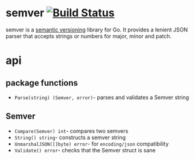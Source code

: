 semver [![Build Status](https://travis-ci.org/beatgammit/semver.png)](https://travis-ci.org/beatgammit/semver)
======

semver is a [semantic versioning](http://semver.org/) library for Go. It provides a lenient JSON parser that accepts strings or numbers for major, minor and patch.

api
===

package functions
-----------------

* `Parse(string) (Semver, error)`- parses and validates a Semver string

Semver
------

* `Compare(Semver) int`- compares two semvers
* `String() string`- constructs a semver string
* `UnmarshalJSON([]byte) error`- for `encoding/json` compatibility
* `Validate() error`- checks that the Semver struct is sane
